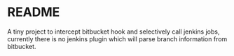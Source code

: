 # README #

A tiny project to intercept bitbucket hook and selectively call jenkins jobs, currently there is no jenkins plugin which will parse branch information from bitbucket.